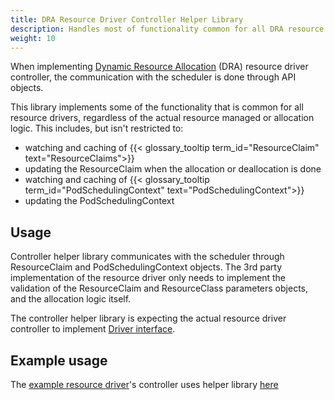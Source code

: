 ```yaml
---
title: DRA Resource Driver Controller Helper Library
description: Handles most of functionality common for all DRA resource drivers' controllers.
weight: 10
---
```


<!-- overview -->

When implementing
[Dynamic Resource Allocation](/docs/concepts/scheduling-eviction/dynamic-resource-allocation/) (DRA)
resource driver controller, the communication with the scheduler is done through API objects.

This library implements some of the functionality that is common for all resource
drivers, regardless of the actual resource managed or allocation logic. This includes, but isn't restricted to:

- watching and caching of {{< glossary_tooltip term_id="ResourceClaim" text="ResourceClaims">}}
- updating the ResourceClaim when the allocation or deallocation is done
- watching and caching of {{< glossary_tooltip term_id="PodSchedulingContext" text="PodSchedulingContext">}}
- updating the PodSchedulingContext

<!-- body -->

## Usage

Controller helper library communicates with the scheduler through ResourceClaim
and PodSchedulingContext objects. The 3rd party implementation of the resource
driver only needs to implement the validation of the ResourceClaim and
ResourceClass parameters objects, and the allocation logic itself.

The controller helper library is expecting the actual resource driver controller
to implement
[Driver interface](https://pkg.go.dev/k8s.io/dynamic-resource-allocation/controller#Driver).

## Example usage

The [example resource driver](https://github.com/kubernetes-sigs/dra-example-driver)'s controller
uses helper library [here](https://github.com/kubernetes-sigs/dra-example-driver/blob/main/cmd/dra-example-controller/main.go)
